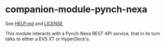 # companion-module-pynch-nexa

See [HELP.md](./companion/HELP.md) and [LICENSE](./LICENSE)

This module interacts with a Pynch Nexa REST API service, that in its turn talks to either a EVS XT or HyperDeck's.
